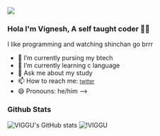 ![](https://komarev.com/ghpvc/?username=VIGGU-7)

### Hola I'm Vignesh, A self taught coder 👨‍💻
I like programming and watching shinchan go brrr

- 🔭 I’m currently pursing my btech
- 🌱 I’m currently learning c language
- 💬 Ask me about my study
- 📫 How to reach me: <a href="http://twitter.com/viggu_7" style="font-size: 11px;" target="_self">twitter</a>
- 😄 Pronouns: he/him
-->

### Github Stats
![VIGGU's GitHub stats](https://github-readme-stats.vercel.app/api?username=VIGGU-7&show_icons=true) ![!VIGGU](https://github-readme-stats.vercel.app/api/top-langs/?username=VIGGU-7&layout=compact&langs_count=8&hide_border=true&title_color=000000&icon_color=000000&text_color=000000&bg_color=ffffff)

